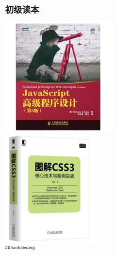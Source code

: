 <!--
@Author: haohaiwang
@Date:   01-12-2016
@Email:  violet0sea@163.com
@Last modified by:   haohaiwang
@Last modified time: 01-12-2016
-->



# 初级读本

![js高级程序设计](../images/books/js_litter.png)     
![图解css3](../images/books/graph_thinking_css.png)   
##haohaiwang
